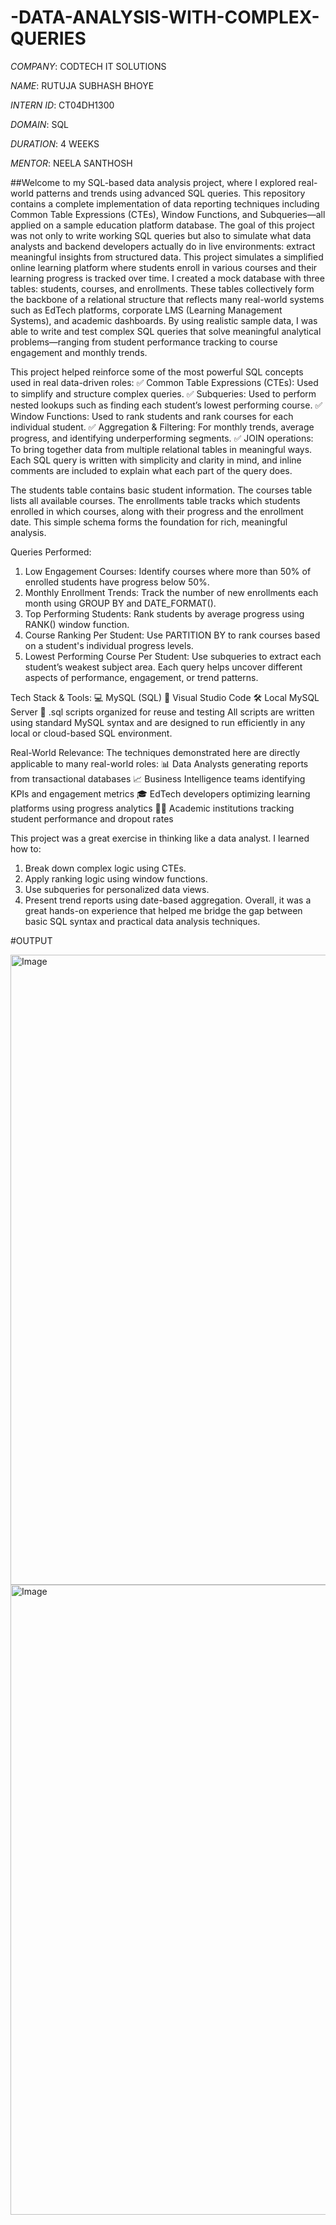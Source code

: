 # -DATA-ANALYSIS-WITH-COMPLEX-QUERIES

*COMPANY*: CODTECH IT SOLUTIONS 

*NAME*: RUTUJA SUBHASH BHOYE

*INTERN ID*: CT04DH1300

*DOMAIN*: SQL

*DURATION*: 4 WEEKS

*MENTOR*: NEELA SANTHOSH 

##Welcome to my SQL-based data analysis project, where I explored real-world patterns and trends using advanced SQL queries. This repository contains a complete implementation of data reporting techniques including Common Table Expressions (CTEs), Window Functions, and Subqueries—all applied on a sample education platform database.
The goal of this project was not only to write working SQL queries but also to simulate what data analysts and backend developers actually do in live environments: extract meaningful insights from structured data.
This project simulates a simplified online learning platform where students enroll in various courses and their learning progress is tracked over time. I created a mock database with three tables: students, courses, and enrollments. These tables collectively form the backbone of a relational structure that reflects many real-world systems such as EdTech platforms, corporate LMS (Learning Management Systems), and academic dashboards.
By using realistic sample data, I was able to write and test complex SQL queries that solve meaningful analytical problems—ranging from student performance tracking to course engagement and monthly trends.

This project helped reinforce some of the most powerful SQL concepts used in real data-driven roles:
✅ Common Table Expressions (CTEs): Used to simplify and structure complex queries.
✅ Subqueries: Used to perform nested lookups such as finding each student’s lowest performing course.
✅ Window Functions: Used to rank students and rank courses for each individual student.
✅ Aggregation & Filtering: For monthly trends, average progress, and identifying underperforming segments.
✅ JOIN operations: To bring together data from multiple relational tables in meaningful ways.
Each SQL query is written with simplicity and clarity in mind, and inline comments are included to explain what each part of the query does.

The students table contains basic student information.
The courses table lists all available courses.
The enrollments table tracks which students enrolled in which courses, along with their progress and the enrollment date.
This simple schema forms the foundation for rich, meaningful analysis.

Queries Performed:
1. Low Engagement Courses: Identify courses where more than 50% of enrolled students have progress below 50%.
2. Monthly Enrollment Trends: Track the number of new enrollments each month using GROUP BY and DATE_FORMAT().
3. Top Performing Students: Rank students by average progress using RANK() window function.
4. Course Ranking Per Student: Use PARTITION BY to rank courses based on a student's individual progress levels.
5. Lowest Performing Course Per Student: Use subqueries to extract each student’s weakest subject area.
Each query helps uncover different aspects of performance, engagement, or trend patterns.

Tech Stack & Tools:
💻 MySQL (SQL)
📝 Visual Studio Code
🛠️ Local MySQL Server
📂 .sql scripts organized for reuse and testing
All scripts are written using standard MySQL syntax and are designed to run efficiently in any local or cloud-based SQL environment.

Real-World Relevance:
The techniques demonstrated here are directly applicable to many real-world roles:
📊 Data Analysts generating reports from transactional databases
📈 Business Intelligence teams identifying KPIs and engagement metrics
🎓 EdTech developers optimizing learning platforms using progress analytics
🧑‍🏫 Academic institutions tracking student performance and dropout rates

This project was a great exercise in thinking like a data analyst. I learned how to:
1. Break down complex logic using CTEs.
2. Apply ranking logic using window functions.
3. Use subqueries for personalized data views.
4. Present trend reports using date-based aggregation.
Overall, it was a great hands-on experience that helped me bridge the gap between basic SQL syntax and practical data analysis techniques.

#OUTPUT

<img width="1920" height="1008" alt="Image" src="https://github.com/user-attachments/assets/66bf6202-2900-44fd-bf13-792706d40c68" />

<img width="1920" height="1008" alt="Image" src="https://github.com/user-attachments/assets/bb043275-71cb-4e20-a013-3cedcc660872" />
